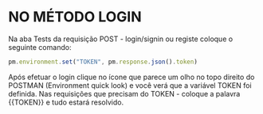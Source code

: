 # NO MÉTODO LOGIN

Na aba Tests da requisição POST - login/signin ou registe coloque o seguinte comando:

```js
pm.environment.set("TOKEN", pm.response.json().token)
```

Após efetuar o login clique no ícone que parece um olho no topo direito do POSTMAN (Environment quick look)
e você verá que a variável TOKEN foi definida. 
Nas requisições que precisam do TOKEN - coloque a palavra {{TOKEN}} e tudo estará resolvido.